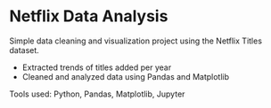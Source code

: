 # Netflix Data Analysis

Simple data cleaning and visualization project using the Netflix Titles dataset.

- Extracted trends of titles added per year
- Cleaned and analyzed data using Pandas and Matplotlib

Tools used: Python, Pandas, Matplotlib, Jupyter
